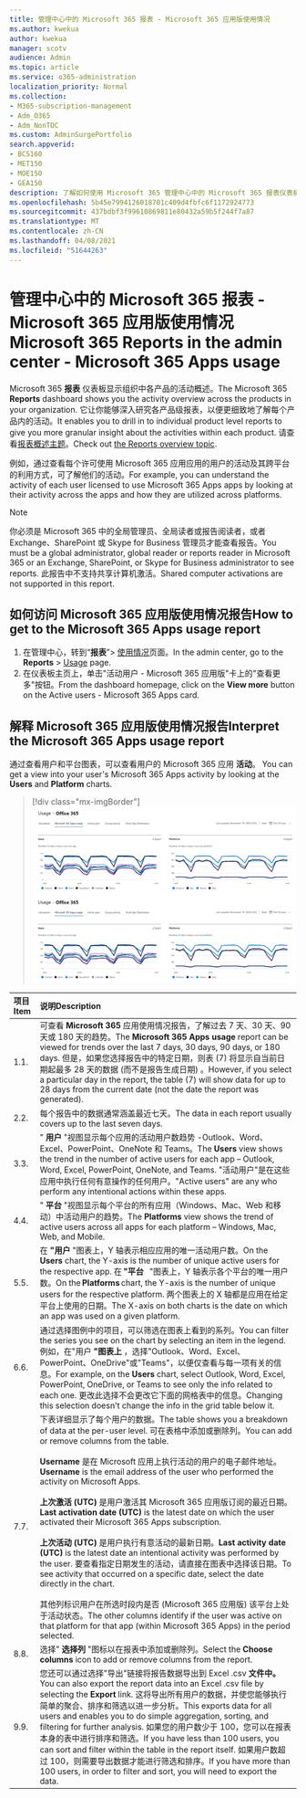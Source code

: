 ```yaml
---
title: 管理中心中的 Microsoft 365 报表 - Microsoft 365 应用版使用情况
ms.author: kwekua
author: kwekua
manager: scotv
audience: Admin
ms.topic: article
ms.service: o365-administration
localization_priority: Normal
ms.collection:
- M365-subscription-management
- Adm_O365
- Adm_NonTOC
ms.custom: AdminSurgePortfolio
search.appverid:
- BCS160
- MET150
- MOE150
- GEA150
description: 了解如何使用 Microsoft 365 管理中心中的 Microsoft 365 报表仪表板获取 Microsoft 365 应用版使用情况报告。
ms.openlocfilehash: 5b45e7994126018701c409d4fbfc6f1172924773
ms.sourcegitcommit: 437bdbf3f99610869811e80432a59b5f244f7a87
ms.translationtype: MT
ms.contentlocale: zh-CN
ms.lasthandoff: 04/08/2021
ms.locfileid: "51644263"
---
```

# <a name="microsoft-365-reports-in-the-admin-center---microsoft-365-apps-usage"></a><span data-ttu-id="81287-103">管理中心中的 Microsoft 365 报表 - Microsoft 365 应用版使用情况</span><span class="sxs-lookup"><span data-stu-id="81287-103">Microsoft 365 Reports in the admin center - Microsoft 365 Apps usage</span></span>

<span data-ttu-id="81287-104">Microsoft 365 **报表** 仪表板显示组织中各产品的活动概述。</span><span class="sxs-lookup"><span data-stu-id="81287-104">The Microsoft 365 **Reports** dashboard shows you the activity overview across the products in your organization.</span></span> <span data-ttu-id="81287-105">它让你能够深入研究各产品级报表，以便更细致地了解每个产品内的活动。</span><span class="sxs-lookup"><span data-stu-id="81287-105">It enables you to drill in to individual product level reports to give you more granular insight about the activities within each product.</span></span> <span data-ttu-id="81287-106">请查看[报表概述主题](activity-reports.md)。</span><span class="sxs-lookup"><span data-stu-id="81287-106">Check out [the Reports overview topic](activity-reports.md).</span></span>

 <span data-ttu-id="81287-107">例如，通过查看每个许可使用 Microsoft 365 应用应用的用户的活动及其跨平台的利用方式，可了解他们的活动。</span><span class="sxs-lookup"><span data-stu-id="81287-107">For example, you can understand the activity of each user licensed to use Microsoft 365 Apps apps by looking at their activity across the apps and how they are utilized across platforms.</span></span>


 > [!NOTE]
 > <span data-ttu-id="81287-108">你必须是 Microsoft 365 中的全局管理员、全局读者或报告阅读者，或者 Exchange、SharePoint 或 Skype for Business 管理员才能查看报告。</span><span class="sxs-lookup"><span data-stu-id="81287-108">You must be a global administrator, global reader or reports reader in Microsoft 365 or an Exchange, SharePoint, or Skype for Business administrator to see reports.</span></span> <span data-ttu-id="81287-109">此报告中不支持共享计算机激活。</span><span class="sxs-lookup"><span data-stu-id="81287-109">Shared computer activations are not supported in this report.</span></span>

## <a name="how-to-get-to-the-microsoft-365-apps-usage-report"></a><span data-ttu-id="81287-110">如何访问 Microsoft 365 应用版使用情况报告</span><span class="sxs-lookup"><span data-stu-id="81287-110">How to get to the Microsoft 365 Apps usage report</span></span>

1. <span data-ttu-id="81287-111">在管理中心，转到“**报表**”\> <a href="https://go.microsoft.com/fwlink/p/?linkid=2074756" target="_blank">使用情况</a>页面。</span><span class="sxs-lookup"><span data-stu-id="81287-111">In the admin center, go to the **Reports** \> <a href="https://go.microsoft.com/fwlink/p/?linkid=2074756" target="_blank">Usage</a> page.</span></span> 
2. <span data-ttu-id="81287-112">在仪表板主页上，单击"活动用户 - Microsoft 365 应用版"卡上的"查看更多"按钮。</span><span class="sxs-lookup"><span data-stu-id="81287-112">From the dashboard homepage, click on the **View more** button on the Active users - Microsoft 365 Apps card.</span></span>

## <a name="interpret-the-microsoft-365-apps-usage-report"></a><span data-ttu-id="81287-113">解释 Microsoft 365 应用版使用情况报告</span><span class="sxs-lookup"><span data-stu-id="81287-113">Interpret the Microsoft 365 Apps usage report</span></span>

<span data-ttu-id="81287-114">通过查看用户和平台图表，可以查看用户的 Microsoft 365 应用 **活动**。 </span><span class="sxs-lookup"><span data-stu-id="81287-114">You can get a view into your user's Microsoft 365 Apps activity by looking at the **Users** and **Platform** charts.</span></span>

> [!div class="mx-imgBorder"]
> <span data-ttu-id="81287-115">![Microsoft 365 应用版使用情况报告](../../media/0bcf67e6-a6e4-4109-a215-369f9f20ad84.png)</span><span class="sxs-lookup"><span data-stu-id="81287-115">![Microsoft 365 Apps usage report](../../media/0bcf67e6-a6e4-4109-a215-369f9f20ad84.png)</span></span>

|<span data-ttu-id="81287-116">项目</span><span class="sxs-lookup"><span data-stu-id="81287-116">Item</span></span>|<span data-ttu-id="81287-117">说明</span><span class="sxs-lookup"><span data-stu-id="81287-117">Description</span></span>|
 |:-----|:-----|
 |<span data-ttu-id="81287-118">1.</span><span class="sxs-lookup"><span data-stu-id="81287-118">1.</span></span> <br/> |<span data-ttu-id="81287-119">可查看 **Microsoft 365** 应用使用情况报告，了解过去 7 天、30 天、90 天或 180 天的趋势。</span><span class="sxs-lookup"><span data-stu-id="81287-119">The **Microsoft 365 Apps usage** report can be viewed for trends over the last 7 days, 30 days, 90 days, or 180 days.</span></span> <span data-ttu-id="81287-120">但是，如果您选择报告中的特定日期，则表 (7) 将显示自当前日期起最多 28 天的数据 (而不是报告生成日期) 。</span><span class="sxs-lookup"><span data-stu-id="81287-120">However, if you select a particular day in the report, the table (7) will show data for up to 28 days from the current date (not the date the report was generated).</span></span> <br/> |
 |<span data-ttu-id="81287-121">2.</span><span class="sxs-lookup"><span data-stu-id="81287-121">2.</span></span> <br/> |<span data-ttu-id="81287-122">每个报告中的数据通常涵盖最近七天。</span><span class="sxs-lookup"><span data-stu-id="81287-122">The data in each report usually covers up to the last seven days.</span></span> <br/> |
 |<span data-ttu-id="81287-123">3.</span><span class="sxs-lookup"><span data-stu-id="81287-123">3.</span></span> <br/> |<span data-ttu-id="81287-124">" **用户** "视图显示每个应用的活动用户数趋势 -Outlook、Word、Excel、PowerPoint、OneNote 和 Teams。</span><span class="sxs-lookup"><span data-stu-id="81287-124">The **Users** view shows the trend in the number of active users for each app – Outlook, Word, Excel, PowerPoint, OneNote, and Teams.</span></span> <span data-ttu-id="81287-125">"活动用户"是在这些应用中执行任何有意操作的任何用户。</span><span class="sxs-lookup"><span data-stu-id="81287-125">"Active users" are any who perform any intentional actions within these apps.</span></span> <br/> |
 |<span data-ttu-id="81287-126">4.</span><span class="sxs-lookup"><span data-stu-id="81287-126">4.</span></span> <br/> |<span data-ttu-id="81287-127">" **平台** "视图显示每个平台的所有应用（Windows、Mac、Web 和移动）中活动用户的趋势。</span><span class="sxs-lookup"><span data-stu-id="81287-127">The **Platforms** view shows the trend of active users across all apps for each platform – Windows, Mac, Web, and Mobile.</span></span> <br/> |
 |<span data-ttu-id="81287-128">5.</span><span class="sxs-lookup"><span data-stu-id="81287-128">5.</span></span><br/>|<span data-ttu-id="81287-129">在 **"用户** "图表上，Y 轴表示相应应用的唯一活动用户数。</span><span class="sxs-lookup"><span data-stu-id="81287-129">On the **Users** chart, the Y-axis is the number of unique active users for the respective app.</span></span> <span data-ttu-id="81287-130">在 **"平台**   "图表上，Y 轴表示各个平台的唯一用户数。</span><span class="sxs-lookup"><span data-stu-id="81287-130">On the **Platforms** chart, the Y-axis is the number of unique users for the respective platform.</span></span> <span data-ttu-id="81287-131">两个图表上的 X 轴都是应用在给定平台上使用的日期。</span><span class="sxs-lookup"><span data-stu-id="81287-131">The X-axis on both charts is the date on which an app was used on a given platform.</span></span><br/>|
 <span data-ttu-id="81287-132">6.</span><span class="sxs-lookup"><span data-stu-id="81287-132">6.</span></span><br/>|<span data-ttu-id="81287-133">通过选择图例中的项目，可以筛选在图表上看到的系列。</span><span class="sxs-lookup"><span data-stu-id="81287-133">You can filter the series you see on the chart by selecting an item in the legend.</span></span> <span data-ttu-id="81287-134">例如，在"用户 **"图表上** ，选择"Outlook、Word、Excel、PowerPoint、OneDrive"或"Teams"，以便仅查看与每一项有关的信息。</span><span class="sxs-lookup"><span data-stu-id="81287-134">For example, on the **Users** chart, select Outlook, Word, Excel, PowerPoint, OneDrive, or Teams to see only the info related to each one.</span></span> <span data-ttu-id="81287-135">更改此选择不会更改它下面的网格表中的信息。</span><span class="sxs-lookup"><span data-stu-id="81287-135">Changing this selection doesn't change the info in the grid table below it.</span></span>|
 |<span data-ttu-id="81287-136">7.</span><span class="sxs-lookup"><span data-stu-id="81287-136">7.</span></span><br/>|<span data-ttu-id="81287-137">下表详细显示了每个用户的数据。</span><span class="sxs-lookup"><span data-stu-id="81287-137">The table shows you a breakdown of data at the per-user level.</span></span> <span data-ttu-id="81287-138">可在表格中添加或删除列。</span><span class="sxs-lookup"><span data-stu-id="81287-138">You can add or remove columns from the table.</span></span> <br/><br/><span data-ttu-id="81287-139">**Username** 是在 Microsoft 应用上执行活动的用户的电子邮件地址。</span><span class="sxs-lookup"><span data-stu-id="81287-139">**Username** is the email address of the user who performed the activity on Microsoft Apps.</span></span><br><br/><span data-ttu-id="81287-140">**上次激活 (UTC)** 是用户激活其 Microsoft 365 应用版订阅的最近日期。</span><span class="sxs-lookup"><span data-stu-id="81287-140">**Last activation date (UTC)** is the latest date on which the user activated their Microsoft 365 Apps subscription.</span></span><br/><br/><span data-ttu-id="81287-141">**上次活动 (UTC)** 是用户执行有意活动的最新日期。</span><span class="sxs-lookup"><span data-stu-id="81287-141">**Last activity date (UTC)** is the latest date an intentional activity was performed by the user.</span></span> <span data-ttu-id="81287-142">要查看指定日期发生的活动，请直接在图表中选择该日期。</span><span class="sxs-lookup"><span data-stu-id="81287-142">To see activity that occurred on a specific date, select the date directly in the chart.</span></span><br/><br/><span data-ttu-id="81287-143">其他列标识用户在所选时段内是否 (Microsoft 365 应用版) 该平台上处于活动状态。</span><span class="sxs-lookup"><span data-stu-id="81287-143">The other columns identify if the user was active on that platform for that app (within Microsoft 365 Apps) in the period selected.</span></span> |
 |<span data-ttu-id="81287-144">8.</span><span class="sxs-lookup"><span data-stu-id="81287-144">8.</span></span><br/>|<span data-ttu-id="81287-145">选择" **选择列** "图标以在报表中添加或删除列。</span><span class="sxs-lookup"><span data-stu-id="81287-145">Select the **Choose columns** icon to add or remove columns from the report.</span></span>|
 |<span data-ttu-id="81287-146">9.</span><span class="sxs-lookup"><span data-stu-id="81287-146">9.</span></span><br/>|<span data-ttu-id="81287-147">您还可以通过选择"导出"链接将报告数据导出到 Excel .csv **文件中。**</span><span class="sxs-lookup"><span data-stu-id="81287-147">You can also export the report data into an Excel .csv file by selecting the **Export** link.</span></span> <span data-ttu-id="81287-148">这将导出所有用户的数据，并使您能够执行简单的聚合、排序和筛选以进一步分析。</span><span class="sxs-lookup"><span data-stu-id="81287-148">This exports data for all users and enables you to do simple aggregation, sorting, and filtering for further analysis.</span></span> <span data-ttu-id="81287-149">如果您的用户数少于 100，您可以在报表本身的表中进行排序和筛选。</span><span class="sxs-lookup"><span data-stu-id="81287-149">If you have less than 100 users, you can sort and filter within the table in the report itself.</span></span> <span data-ttu-id="81287-150">如果用户数超过 100，则需要导出数据才能进行筛选和排序。</span><span class="sxs-lookup"><span data-stu-id="81287-150">If you have more than 100 users, in order to filter and sort, you will need to export the data.</span></span>|
